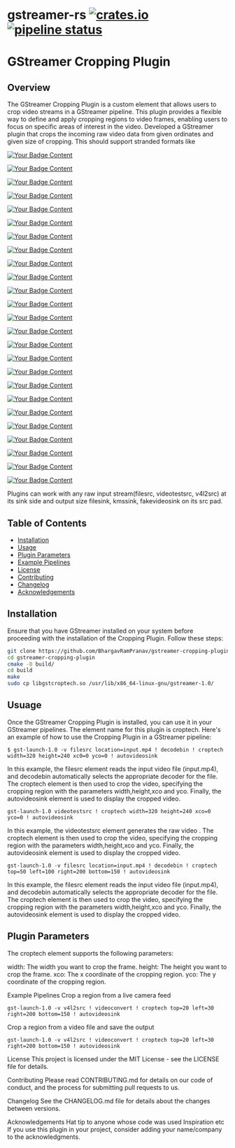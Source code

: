 # gstreamer-rs [![crates.io](https://img.shields.io/crates/v/gstreamer.svg)](https://crates.io/crates/gstreamer) [![pipeline status](https://gitlab.freedesktop.org/gstreamer/gstreamer-rs/badges/main/pipeline.svg)](https://gitlab.freedesktop.org/gstreamer/gstreamer-rs/commits/main)

# GStreamer Cropping Plugin

## Overview

The GStreamer Cropping Plugin is a custom element that allows users to crop video streams in a GStreamer pipeline. This plugin provides a flexible way to define and apply cropping regions to video frames, enabling users to focus on specific areas of interest in the video.
Developed a GStreamer plugin that crops the incoming raw video data from given ordinates and given size of cropping. 
This should support stranded formats like 
<p align="left">
  <a href="https://your-link-here" target="_blank">
    <img src="https://img.shields.io/badge/Format-RGBx-ff69b4" alt="Your Badge Content" />
  </a>
</p>
<p align="left">
  <a href="https://your-link-here" target="_blank">
    <img src="https://img.shields.io/badge/Format-YUY2-Color" alt="Your Badge Content" />
  </a>
</p>
<p align="left">
  <a href="https://your-link-here" target="_blank">
    <img src="https://img.shields.io/badge/Format-xRGB-Color" alt="Your Badge Content" />
  </a>
</p>
<p align="left">
  <a href="https://your-link-here" target="_blank">
    <img src="https://img.shields.io/badge/Format-BGRx-Color" alt="Your Badge Content" />
  </a>
</p>
<p align="left">
  <a href="https://your-link-here" target="_blank">
    <img src="https://img.shields.io/badge/Format-xBGR-Color" alt="Your Badge Content" />
  </a>
</p>
<p align="left">
  <a href="https://your-link-here" target="_blank">
    <img src="https://img.shields.io/badge/Format-RGBA-Color" alt="Your Badge Content" />
  </a>
</p>
<p align="left">
  <a href="https://your-link-here" target="_blank">
    <img src="https://img.shields.io/badge/Format-ARGB-Color" alt="Your Badge Content" />
  </a>
</p>
<p align="left">
  <a href="https://your-link-here" target="_blank">
    <img src="https://img.shields.io/badge/Format-BGRA-Color" alt="Your Badge Content" />
  </a>
</p>
<p align="left">
  <a href="https://your-link-here" target="_blank">
    <img src="https://img.shields.io/badge/Format-ABGR-Color" alt="Your Badge Content" />
  </a>
</p>
<p align="left">
  <a href="https://your-link-here" target="_blank">
    <img src="https://img.shields.io/badge/Format-RGB-Color" alt="Your Badge Content" />
  </a>
</p>
<p align="left">
  <a href="https://your-link-here" target="_blank">
    <img src="https://img.shields.io/badge/Format-BGR-Color" alt="Your Badge Content" />
  </a>
</p>
<p align="left">
  <a href="https://your-link-here" target="_blank">
    <img src="https://img.shields.io/badge/Format-AYUV-Color" alt="Your Badge Content" />
  </a>
</p>
<p align="left">
  <a href="https://your-link-here" target="_blank">
    <img src="https://img.shields.io/badge/Format-YVYU-Color" alt="Your Badge Content" />
  </a>
</p>
<p align="left">
  <a href="https://your-link-here" target="_blank">
    <img src="https://img.shields.io/badge/Format-UYVY-Color" alt="Your Badge Content" />
  </a>
</p>
<p align="left">
  <a href="https://your-link-here" target="_blank">
    <img src="https://img.shields.io/badge/Format-I420-Color" alt="Your Badge Content" />
  </a>
</p>
<p align="left">
  <a href="https://your-link-here" target="_blank">
    <img src="https://img.shields.io/badge/Format-YV12-Color" alt="Your Badge Content" />
  </a>
</p>
<p align="left">
  <a href="https://your-link-here" target="_blank">
    <img src="https://img.shields.io/badge/Format-RGB16-Color" alt="Your Badge Content" />
  </a>
</p>
<p align="left">
  <a href="https://your-link-here" target="_blank">
    <img src="https://img.shields.io/badge/Format-RGB15-Color" alt="Your Badge Content" />
  </a>
</p>
<p align="left">
  <a href="https://your-link-here" target="_blank">
    <img src="https://img.shields.io/badge/Format-GRAY8-Color" alt="Your Badge Content" />
  </a>
</p>
<p align="left">
  <a href="https://your-link-here" target="_blank">
    <img src="https://img.shields.io/badge/Format-NV12-Color" alt="Your Badge Content" />
  </a>
</p>
<p align="left">
  <a href="https://your-link-here" target="_blank">
    <img src="https://img.shields.io/badge/Format-NV16-Color" alt="Your Badge Content" />
  </a>
</p>
<p align="left">
  <a href="https://your-link-here" target="_blank">
    <img src="https://img.shields.io/badge/Format-NV24-Color" alt="Your Badge Content" />
  </a>
</p>
<p align="left">
  <a href="https://your-link-here" target="_blank">
    <img src="https://img.shields.io/badge/Format-NV21-Color" alt="Your Badge Content" />
  </a>
</p>
<p align="left">
  <a href="https://your-link-here" target="_blank">
    <img src="https://img.shields.io/badge/Format-GRAY16_LE-Color" alt="Your Badge Content" />
  </a>
</p>
<p align="left">
  <a href="https://your-link-here" target="_blank">
    <img src="https://img.shields.io/badge/Format-GRAY16_BE-Color" alt="Your Badge Content" />
  </a>
</p>

Plugins can work with any raw input stream(filesrc, videotestsrc, v4l2src) at its sink side and output size filesink, kmssink, fakevideosink on its src pad.

## Table of Contents

- [Installation](#installation)
- [Usage](#usage)
- [Plugin Parameters](#plugin-parameters)
- [Example Pipelines](#example-pipelines)
- [License](#license)
- [Contributing](#contributing)
- [Changelog](#changelog)
- [Acknowledgements](#acknowledgements)

## Installation

Ensure that you have GStreamer installed on your system before proceeding with the installation of the Cropping Plugin. Follow these steps:

```bash
git clone https://github.com/BhargavRamPranav/gstreamer-cropping-plugin.git
cd gstreamer-cropping-plugin
cmake -B build/
cd build
make
sudo cp libgstcroptech.so /usr/lib/x86_64-linux-gnu/gstreamer-1.0/
```

## Usuage

Once the GStreamer Cropping Plugin is installed, you can use it in your GStreamer pipelines. The element name for this plugin is croptech. Here's an example of how to use the Cropping Plugin in a GStreamer pipeline:

```console
$ gst-launch-1.0 -v filesrc location=input.mp4 ! decodebin ! croptech width=320 height=240 xc0=0 yco=0 ! autovideosink
```
In this example, the filesrc element reads the input video file (input.mp4), and decodebin automatically selects the appropriate decoder for the file. The croptech element is then used to crop the video, specifying the cropping region with the parameters width,height,xco and yco. Finally, the autovideosink element is used to display the cropped video.

```console
gst-launch-1.0 videotestsrc ! croptech width=320 height=240 xco=0 yco=0 ! autovideosink
```
In this example, the videotestsrc element generates the raw video . The croptech element is then used to crop the video, specifying the cropping region with the parameters width,height,xco and yco. Finally, the autovideosink element is used to display the cropped video.

```console
gst-launch-1.0 -v filesrc location=input.mp4 ! decodebin ! croptech top=50 left=100 right=200 bottom=150 ! autovideosink
```
In this example, the filesrc element reads the input video file (input.mp4), and decodebin automatically selects the appropriate decoder for the file. The croptech element is then used to crop the video, specifying the cropping region with the parameters width,height,xco and yco. Finally, the autovideosink element is used to display the cropped video.


## Plugin Parameters
The croptech element supports the following parameters:

width: The width you want to crop the frame.
height: The height you want to crop the frame.
xco: The x coordinate of the cropping region.
yco: The y coordinate of the cropping region.


Example Pipelines
Crop a region from a live camera feed
```console
gst-launch-1.0 -v v4l2src ! videoconvert ! croptech top=20 left=30 right=200 bottom=150 ! autovideosink
```

Crop a region from a video file and save the output
```console
gst-launch-1.0 -v v4l2src ! videoconvert ! croptech top=20 left=30 right=200 bottom=150 ! autovideosink
```

License
This project is licensed under the MIT License - see the LICENSE file for details.

Contributing
Please read CONTRIBUTING.md for details on our code of conduct, and the process for submitting pull requests to us.

Changelog
See the CHANGELOG.md file for details about the changes between versions.

Acknowledgements
Hat tip to anyone whose code was used
Inspiration
etc
If you use this plugin in your project, consider adding your name/company to the acknowledgments.



